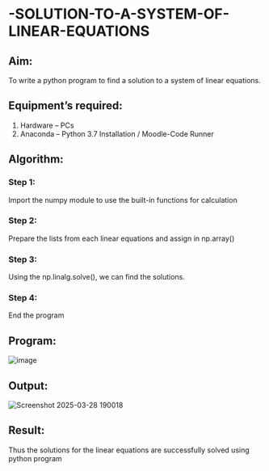# -SOLUTION-TO-A-SYSTEM-OF-LINEAR-EQUATIONS
## Aim:
To write a python program to find a solution to a system of linear equations.
## Equipment’s required:
1. 	Hardware – PCs
2. 	Anaconda – Python 3.7 Installation / Moodle-Code Runner
## Algorithm:
### Step 1: 
Import the numpy module to use the built-in functions for calculation
### Step 2: 
Prepare the lists from each linear equations and assign in np.array()
### Step 3: 
Using the np.linalg.solve(), we can find the solutions.
### Step 4: 
End the program
## Program:
![image](https://github.com/user-attachments/assets/f5f43b10-de7f-4b54-a6d3-30337963218b)

## Output:
![Screenshot 2025-03-28 190018](https://github.com/user-attachments/assets/cdb65b2c-d185-41f7-912e-2b5a3052fb6e)

## Result: 
Thus the solutions for the linear equations are successfully solved using python program

